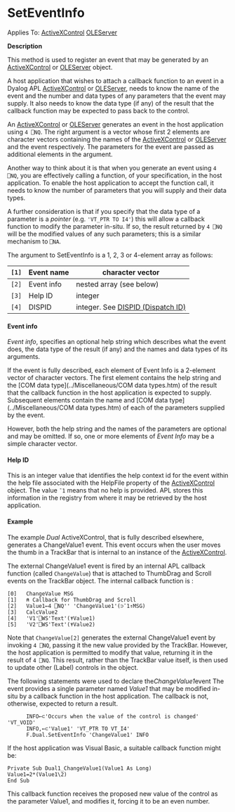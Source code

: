 




<h1 class="heading"><span class="name">SetEventInfo</span></h1>

Applies To: [ActiveXControl](./activexcontrol.md) [OLEServer](./oleserver.md)


**Description**


This method is used to register an event that may be generated by an [ActiveXControl](./activexcontrol.md) or [OLEServer](./oleserver.md) object.



A host application that wishes to attach a callback function to an event in a Dyalog APL [ActiveXControl](./activexcontrol.md) or [OLEServer](./oleserver.md), needs to know the name of the event and the number and data types of any parameters that the event may supply. It also needs to know the data type (if any) of the result that the callback function may be expected to pass back to the control.


An [ActiveXControl](./activexcontrol.md) or [OLEServer](./oleserver.md) generates an event in the host application using `4 ⎕NQ`. The right argument is a vector whose first 2 elements are character vectors containing the names of the [ActiveXControl](./activexcontrol.md) or [OLEServer](./oleserver.md) and the event respectively. The parameters for the event are passed as additional elements in the argument.


Another way to think about it is that when you generate an event using `4 ⎕NQ`, you are effectively calling a function, of your specification, in the host application. To enable the host application to accept the function call, it needs to know the number of parameters that you will supply and their data types.


A further consideration is that if you specify that the data type of a parameter is a *pointer* (e.g. `'VT_PTR TO I4'`) this will allow a callback function to modify the parameter in-situ. If so, the result returned by `4 ⎕NQ` will be the modified values of any such parameters; this is a similar mechanism to `⎕NA`.



The argument to SetEventInfo is a 1, 2, 3 or 4-element array as follows:


| `[1]` | Event name | character vector |
| --- | --- | ---  |
| `[2]` | Event info | nested array (see below) |
| `[3]` | Help ID | integer |
| `[4]` | DISPID | integer. See [DISPID (Dispatch ID)](../../Miscellaneous/DISPID.htm#DISPID) |



#### Event info


*Event info*, specifies an optional help string which describes what the event does, the data type of the result (if any) and the names and data types of its arguments.


If the event is fully described, each element of Event Info is a 2-element vector of character vectors. The first element contains the help string and the [COM data type](../Miscellaneous/COM data types.htm) of the result that the callback function in the host application is expected to supply. Subsequent elements contain the name and [COM data type](../Miscellaneous/COM data types.htm) of each of the parameters supplied by the event.


However, both the help string and the names of the parameters are optional and may be omitted. If so, one or more elements of *Event Info* may be a simple character vector.



#### Help ID


This is an integer value that identifies the help context id for the event within the help file associated with the HelpFile property of the [ActiveXControl](./activexcontrol.md) object. The value `¯1` means that no help is provided. APL stores this information in the registry from where it may be retrieved by the host application.


#### Example


The example *Dual* ActiveXControl, that is fully described elsewhere, generates a ChangeValue1 event. This event occurs when the user moves the thumb in a TrackBar that is internal to an instance of the [ActiveXControl](./activexcontrol.md).


The external ChangeValue1 event is fired by an internal APL callback function (called `ChangeValue`) that is attached to ThumbDrag and Scroll events on the TrackBar object. The internal callback function is :
```apl
[0]   ChangeValue MSG
[1]   ⍝ Callback for ThumbDrag and Scroll
[2]   Value1←4 ⎕NQ'' 'ChangeValue1'(⊃¯1↑MSG)
[3]   CalcValue2
[4]   'V1'⎕WS'Text'(⍕Value1)
[5]   'V2'⎕WS'Text'(⍕Value2)
```


Note that `ChangeValue[2]` generates the external ChangeValue1 event by invoking `4 ⎕NQ`, passing it the new value provided by the TrackBar. However, the host application is permitted to modify that value, returning it in the result of `4 ⎕NQ`. This result, rather than the TrackBar value itself, is then used to update other (Label) controls in the object.


The following statements were used to declare the*ChangeValue1*event The event provides a single parameter named *Value1* that may be modified in-situ by a callback function in the host application. The callback is not, otherwise, expected to return a result.
```apl
      INFO←⊂'Occurs when the value of the control is changed' 'VT_VOID'
      INFO,←⊂'Value1' 'VT_PTR TO VT_I4'
      F.Dual.SetEventInfo 'ChangeValue1' INFO
```


If the host application was Visual Basic, a suitable callback function might be:
```apl
Private Sub Dual1_ChangeValue1(Value1 As Long)
Value1=2*(Value1\2)
End Sub
```


This callback function receives the proposed new value of the control as the parameter Value1, and modifies it, forcing it to be an even number.


